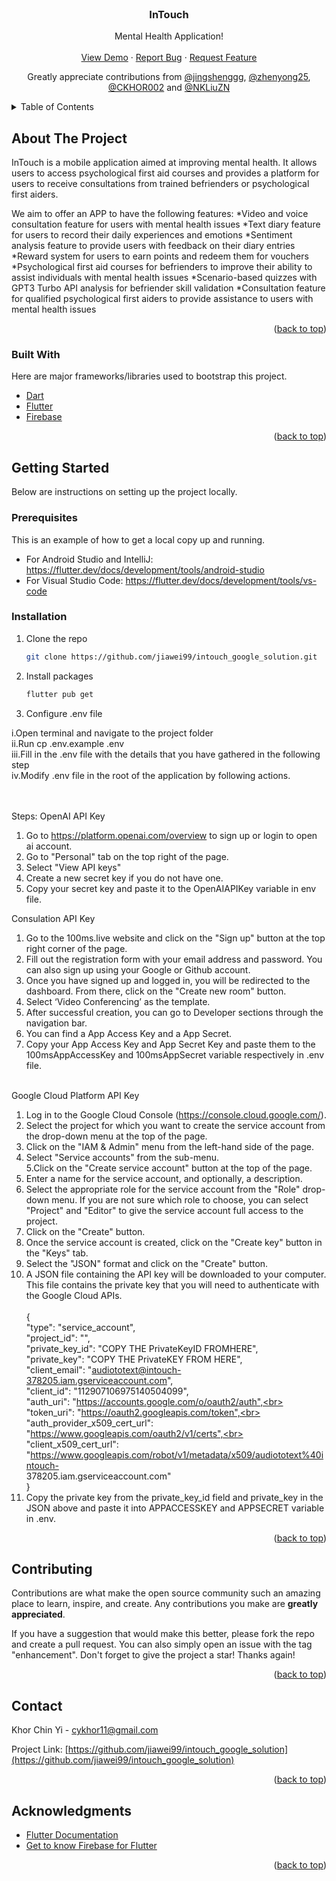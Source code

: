 <div id="top"></div>

<!-- PROJECT SHIELDS -->
<!-- [![Contributors][contributors-shield]][contributors-url]
[![Forks][forks-shield]][forks-url]
[![Stargazers][stars-shield]][stars-url]
[![Issues][issues-shield]][issues-url]
[![LinkedIn][linkedin-shield]][linkedin-url]
 -->

<!-- PROJECT LOGO -->
<br />
<div align="center">


  <h3 align="center">InTouch</h3>

  <p align="center">
    Mental Health Application!
    <br />
    <br />
    <a href="https://github.com/jiawei99/intouch_google_solution">View Demo</a>
    ·
    <a href="https://github.com/jiawei99/intouch_google_solution/issues">Report Bug</a>
    ·
    <a href="https://github.com/jiawei99/intouch_google_solution/issues">Request Feature</a>
  </p>
  <p align="center">
    Greatly appreciate contributions from <a href="https://github.com/jingshenggg">@jingshenggg</a>, <a href="https://github.com/zhenyong25">@zhenyong25</a>, <a href="https://github.com/CKHOR002">@CKHOR002</a> and <a href="https://github.com/NKLiuZN">@NKLiuZN</a>
  </p>
  </p>
</div>



<!-- TABLE OF CONTENTS -->
<details>
  <summary>Table of Contents</summary>
  <ol>
    <li>
      <a href="#about-the-project">About The Project</a>
      <ul>
        <li><a href="#built-with">Built With</a></li>
      </ul>
    </li>
    <li>
      <a href="#getting-started">Getting Started</a>
      <ul>
        <li><a href="#prerequisites">Prerequisites</a></li>
        <li><a href="#installation">Installation</a></li>
      </ul>
    </li>
    <li><a href="#contributing">Contributing</a></li>
    <li><a href="#contact">Contact</a></li>
    <li><a href="#acknowledgments">Acknowledgments</a></li>
  </ol>
</details>



<!-- ABOUT THE PROJECT -->
## About The Project

<!-- [![Product Name Screen Shot][product-screenshot]](https://example.com) -->


InTouch is a mobile application aimed at improving mental health. It allows users to access psychological first aid courses and provides a platform for users to receive consultations from trained befrienders or psychological first aiders.

We aim to offer an APP to have the following features:
*Video and voice consultation feature for users with mental health issues
*Text diary feature for users to record their daily experiences and emotions
*Sentiment analysis feature to provide users with feedback on their diary entries
*Reward system for users to earn points and redeem them for vouchers
*Psychological first aid courses for befrienders to improve their ability to assist individuals with mental health issues
*Scenario-based quizzes with GPT3 Turbo API analysis for befriender skill validation
*Consultation feature for qualified psychological first aiders to provide assistance to users with mental health issues


<p align="right">(<a href="#top">back to top</a>)</p>


### Built With

Here are major frameworks/libraries used to bootstrap this project.

* [Dart](https://dart.dev/)
* [Flutter](https://flutter.dev/)
* [Firebase](https://firebase.google.com/)

<p align="right">(<a href="#top">back to top</a>)</p>



<!-- GETTING STARTED -->
## Getting Started

Below are instructions on setting up the project locally.

### Prerequisites

This is an example of how to get a local copy up and running.

* For Android Studio and IntelliJ: https://flutter.dev/docs/development/tools/android-studio
* For Visual Studio Code: https://flutter.dev/docs/development/tools/vs-code

### Installation
1. Clone the repo
   ```sh
   git clone https://github.com/jiawei99/intouch_google_solution.git
   ```
2. Install packages
   ```sh
   flutter pub get
   ```
   
   
3. Configure .env file

i.Open terminal and navigate to the project folder<br>
ii.Run cp .env.example .env<br>
iii.Fill in the .env file with the details that you have gathered in the following step<br>
iv.Modify .env file in the root of the application by following actions.<br><br><br>

Steps:
OpenAI API Key
1. Go to https://platform.openai.com/overview to sign up or login to open ai account. <br>
2. Go to "Personal" tab on the top right of the page. <br>
3. Select "View API keys" <br>
4. Create a new secret key if you do not have one. <br>
5. Copy your secret key and paste it to the OpenAIAPIKey variable in env file.<br>

Consulation API Key
1. Go to the 100ms.live website and click on the "Sign up" button at the top right corner of the page.<br>
2. Fill out the registration form with your email address and password. You can also sign up using your Google or Github account.<br>
3. Once you have signed up and logged in, you will be redirected to the dashboard. From there, click on the "Create new room" button.<br>
4. Select ‘Video Conferencing’ as the template.<br>
5. After successful creation, you can go to Developer sections through the navigation bar.<br>
6. You can find  a App Access Key and a App Secret.<br>
7. Copy your App Access Key and App Secret Key and paste them to the 100msAppAccessKey and 100msAppSecret variable respectively in .env file.<br><br>

Google Cloud Platform API Key
1. Log in to the Google Cloud Console (https://console.cloud.google.com/).<br>
2. Select the project for which you want to create the service account from the drop-down menu at the top of the page.<br>
3. Click on the "IAM & Admin" menu from the left-hand side of the page.<br>
4. Select "Service accounts" from the sub-menu.<br>
5.Click on the "Create service account" button at the top of the page.<br>
6. Enter a name for the service account, and optionally, a description.<br>
7. Select the appropriate role for the service account from the "Role" drop-down menu. If you are not sure which role to choose, you can select "Project" and "Editor" to give the service account full access to the project.<br>
8. Click on the "Create" button.<br>
9. Once the service account is created, click on the "Create key" button in the "Keys" tab.<br>
10. Select the "JSON" format and click on the "Create" button.<br>
11. A JSON file containing the API key will be downloaded to your computer. This file contains the private key that you will need to authenticate with the Google Cloud APIs.
<br><br>
		{<br>
		 "type": "service_account",<br>
		 "project_id": "",<br>
		 "private_key_id": "COPY THE PrivateKeyID FROMHERE",<br>
		 "private_key": "COPY THE PrivateKEY FROM HERE",<br>
		 "client_email": "audiototext@intouch-378205.iam.gserviceaccount.com",<br>
		 "client_id": "112907106975140504099",<br>
		 "auth_uri": "https://accounts.google.com/o/oauth2/auth",<br>
		 "token_uri": "https://oauth2.googleapis.com/token",<br>
		 "auth_provider_x509_cert_url": "https://www.googleapis.com/oauth2/v1/certs",<br>
		 "client_x509_cert_url": "https://www.googleapis.com/robot/v1/metadata/x509/audiototext%40intouch-<br>378205.iam.gserviceaccount.com"<br>
		}<br>
12. Copy the private key from the private_key_id field and private_key in the JSON above and paste it into APPACCESSKEY and APPSECRET variable in .env.


 

<p align="right">(<a href="#top">back to top</a>)</p>



<!-- CONTRIBUTING -->
## Contributing

Contributions are what make the open source community such an amazing place to learn, inspire, and create. Any contributions you make are **greatly appreciated**.

If you have a suggestion that would make this better, please fork the repo and create a pull request. You can also simply open an issue with the tag "enhancement".
Don't forget to give the project a star! Thanks again!

<p align="right">(<a href="#top">back to top</a>)</p>



<!-- CONTACT -->
## Contact

Khor Chin Yi - cykhor11@gmail.com

Project Link: [https://github.com/jiawei99/intouch_google_solution](https://github.com/jiawei99/intouch_google_solution)

<p align="right">(<a href="#top">back to top</a>)</p>



<!-- ACKNOWLEDGMENTS -->
## Acknowledgments

* [Flutter Documentation](https://flutter.dev/docs/development/tools/vs-code)
* [Get to know Firebase for Flutter](https://firebase.google.com/codelabs/firebase-get-to-know-flutter#0)


<p align="right">(<a href="#top">back to top</a>)</p>



